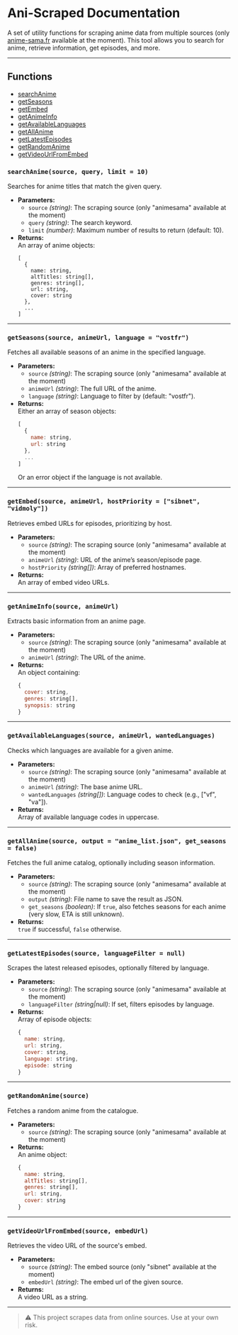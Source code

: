 # Ani-Scraped Documentation

A set of utility functions for scraping anime data from multiple sources (only [anime-sama.fr](https://anime-sama.fr) available at the moment). This tool allows you to search for anime, retrieve information, get episodes, and more.

---

## Functions

- [searchAnime](#searchanimesource-query-limit--10)
- [getSeasons](#getseasonssource-animeurl-language--vostfr)
- [getEmbed](#getembedsource-animeurl-hostpriority--sibnet-vidmoly)
- [getAnimeInfo](#getanimeinfosource-animeurl)
- [getAvailableLanguages](#getavailablelanguagessource-animeurl-wantedlanguages)
- [getAllAnime](#getallanimesource-output--anime_listjson-get_seasons--false)
- [getLatestEpisodes](#getlatestepisodessource-languagefilter--null)
- [getRandomAnime](#getrandomanimesource)
- [getVideoUrlFromEmbed]()


### `searchAnime(source, query, limit = 10)`
Searches for anime titles that match the given query.

- **Parameters:**
  - `source` *(string)*: The scraping source (only "animesama" available at the moment)
  - `query` *(string)*: The search keyword.
  - `limit` *(number)*: Maximum number of results to return (default: 10).
- **Returns:**  
  An array of anime objects:
  ```js<
  [
    {
      name: string,
      altTitles: string[],
      genres: string[],
      url: string,
      cover: string
    },
    ...
  ]
  ```

---

### `getSeasons(source, animeUrl, language = "vostfr")`
Fetches all available seasons of an anime in the specified language.

- **Parameters:**
  - `source` *(string)*: The scraping source (only "animesama" available at the moment)
  - `animeUrl` *(string)*: The full URL of the anime.
  - `language` *(string)*: Language to filter by (default: "vostfr").
- **Returns:**  
  Either an array of season objects:
  ```js
  [
    { 
      name: string, 
      url: string 
    },
    ...
  ]
  ```
  Or an error object if the language is not available.

---

### `getEmbed(source, animeUrl, hostPriority = ["sibnet", "vidmoly"])`
Retrieves embed URLs for episodes, prioritizing by host.

- **Parameters:**
  - `source` *(string)*: The scraping source (only "animesama" available at the moment)
  - `animeUrl` *(string)*: URL of the anime’s season/episode page.
  - `hostPriority` *(string[])*: Array of preferred hostnames.
- **Returns:**  
  An array of embed video URLs.

---

### `getAnimeInfo(source, animeUrl)`
Extracts basic information from an anime page.

- **Parameters:**
  - `source` *(string)*: The scraping source (only "animesama" available at the moment)
  - `animeUrl` *(string)*: The URL of the anime.
- **Returns:**  
  An object containing:
  ```js
  {
    cover: string,
    genres: string[],
    synopsis: string
  }
  ```

---

### `getAvailableLanguages(source, animeUrl, wantedLanguages)`
Checks which languages are available for a given anime.

- **Parameters:**
  - `source` *(string)*: The scraping source (only "animesama" available at the moment)
  - `animeUrl` *(string)*: The base anime URL.
  - `wantedLanguages` *(string[])*: Language codes to check (e.g., ["vf", "va"]).
- **Returns:**  
  Array of available language codes in uppercase.

---

### `getAllAnime(source, output = "anime_list.json", get_seasons = false)`
Fetches the full anime catalog, optionally including season information.

- **Parameters:**
  - `source` *(string)*: The scraping source (only "animesama" available at the moment)
  - `output` *(string)*: File name to save the result as JSON.
  - `get_seasons` *(boolean)*: If `true`, also fetches seasons for each anime (very slow, ETA is still unknown).
- **Returns:**  
  `true` if successful, `false` otherwise.

---

### `getLatestEpisodes(source, languageFilter = null)`
Scrapes the latest released episodes, optionally filtered by language.

- **Parameters:**
  - `source` *(string)*: The scraping source (only "animesama" available at the moment)
  - `languageFilter` *(string|null)*: If set, filters episodes by language.
- **Returns:**  
  Array of episode objects:
  ```js
  {
    name: string,
    url: string,
    cover: string,
    language: string,
    episode: string
  }
  ```

---

### `getRandomAnime(source)`
Fetches a random anime from the catalogue.

- **Parameters:**
  - `source` *(string)*: The scraping source (only "animesama" available at the moment)
- **Returns:**  
  An anime object:
  ```js
  {
    name: string,
    altTitles: string[],
    genres: string[],
    url: string,
    cover: string
  }
  ```

---

### `getVideoUrlFromEmbed(source, embedUrl)`
Retrieves the video URL of the source's embed.

- **Parameters:**
  - `source` *(string)*: The embed source (only "sibnet" available at the moment)
  - `embedUrl` *(string)*: The embed url of the given source.
- **Returns:**  
  A video URL as a string.

---

> ⚠️ This project scrapes data from online sources. Use at your own risk.